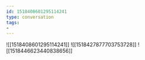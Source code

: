 ```yaml
---
id: 1518408601295114241
type: conversation
tags:
- 
---
```

![[1518408601295114241]]
![[1518427877703753728]]
![[1518446623440838656]]

